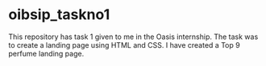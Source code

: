 # oibsip_taskno1
This repository has task 1 given to me in the Oasis internship. The task was to create a landing page using HTML and CSS. I have created a Top 9 perfume landing page.
